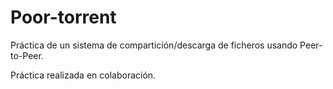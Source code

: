 # Poor-torrent
Práctica de un sistema de compartición/descarga de ficheros usando Peer-to-Peer. 

Práctica realizada en colaboración.
